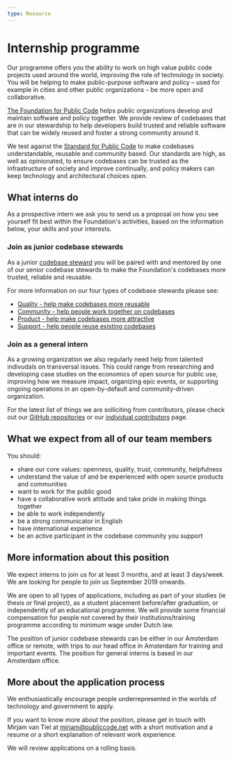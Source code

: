 ```yaml
---
type: Resource
---
```


# Internship programme


Our programme offers you the ability to work on high value public code projects used around the world, improving the role of technology in society. You will be helping to make public-purpose software and policy – used for example in cities and other public organizations – be more open and collaborative. 

[The Foundation for Public Code](https://publiccode.net) helps public organizations develop and maintain software and policy together. We provide review of codebases that are in our stewardship to help developers build trusted and reliable software that can be widely reused and foster a strong community around it.

We test against the [Standard for Public Code](http://standard.publiccode.net/) to make codebases understandable, reusable and community based. Our standards are high, as well as opinionated, to ensure codebases can be trusted as the infrastructure of society and improve continually, and policy makers can keep technology and architectural choices open.

## What interns do
As a prospective intern we ask you to send us a proposal on how you see yourself fit best within the Foundation's activities, based on the information below, your skills and your interests. 

### Join as junior codebase stewards
As a junior [codebase steward](https://publiccode.net/codebase-stewardship/) you will be paired with and mentored by one of our senior codebase stewards to make the Foundation's codebases more trusted, reliable and reusable. 

For more information on our four types of codebase stewards please see:
* [Quality - help make codebases more reusable](quality.md)
* [Community - help people work together on codebases](community.md)
* [Product - help make codebases more attractive](product-marketing.md)
* [Support - help people reuse existing codebases](support.md)

### Join as a general intern 
As a growing organization we also regularly need help from talented indivudals on transversal issues. This could range from researching and developing case studies on the economics of open source for public use, improving how we measure impact, organizing epic events, or supporting ongoing operations in an open-by-default and community-driven organization. 

For the latest list of things we are solliciting from contributors, please check out our [GitHub repositories](https://github.com/publiccodenet) or our [individual contributors](../contributor-guides/for-individuals.md) page. 

## What we expect from all of our team members

You should:

* share our core values: openness, quality, trust, community, helpfulness
* understand the value of and be experienced with open source products and communities
* want to work for the public good
* have a collaborative work attitude and take pride in making things together
* be able to work independently
* be a strong communicator in English
* have international experience
* be an active participant in the codebase community you support

## More information about this position

We expect interns to join us for at least 3 months, and at least 3 days/week. We are looking for  people to join us September 2019 onwards. 

We are open to all types of applications, including as part of your studies (ie thesis or final project), as a student placement before/after graduation, or independently of an educational programme. We will provide some financial compensation for people not covered by their institutions/training programme according to minimum wage under Dutch law. 

The position of junior codebase stewards can be either in our Amsterdam office or remote, with trips to our head office in Amsterdam for training and important events. The position for general interns is based in our Amsterdam office.

## More about the application process

We enthusiastically encourage people underrepresented in the worlds of technology and government to apply.

If you want to know more about the position, please get in touch with Mirjam van Tiel at mirjam@publiccode.net with a short motivation and a resume or a short explanation of relevant work experience.

We will review applications on a rolling basis.

